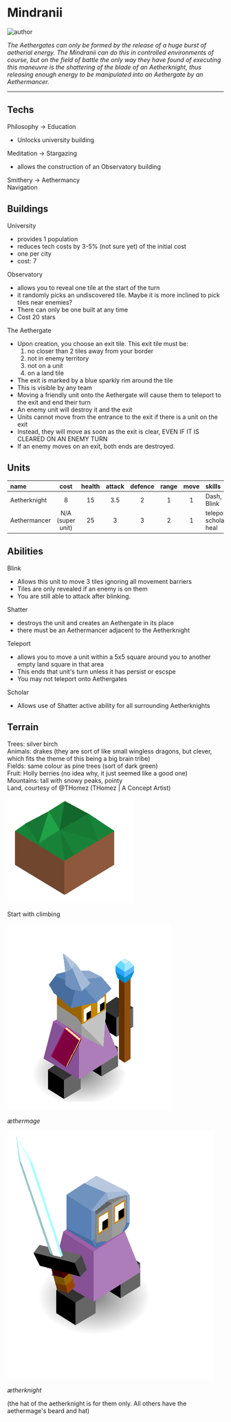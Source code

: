 # Mindranii

![author](https://img.shields.io/badge/author-Ⴚrim%20Squeaker%231224-%237289DA)

*The Aethergates can only be formed by the release of a huge burst of aetherial energy. The Mindranii can do this in controlled environments of course, but on the field of battle the only way they have found of executing this maneuvre is the shattering of the blade of an Aetherknight, thus releasing enough energy to be manipulated into an Aethergate by an Aethermancer.*

---

## Techs

Philosophy -> Education  
- Unlocks university building  

Meditation -> Stargazing  
- allows the construction of an Observatory building

Smithery -> Aethermancy  
Navigation

## Buildings

University
- provides 1 population
- reduces tech costs by 3-5% (not sure yet) of the initial cost
- one per city 
- cost: 7

Observatory
- allows you to reveal one tile at the start of the turn
- it randomly picks an undiscovered tile. Maybe it is more inclined to pick tiles near enemies?
- There can only be one built at any time
- Cost 20 stars

The Aethergate
- Upon creation, you choose an exit tile. This exit tile must be:
   1. no closer than 2 tiles away from your border
   2. not in enemy territory
   3. not on a unit
   4. on a land tile
- The exit is marked by a blue sparkly rim around the tile
- This is visible by any team
- Moving a friendly unit onto the Aethergate will cause them to teleport to the exit and end their turn
- An enemy unit will destroy it and the exit
- Units cannot move from the entrance to the exit if there is a unit on the exit
- Instead, they will move as soon as the exit is clear, EVEN IF IT IS CLEARED ON AN ENEMY TURN
- If an enemy moves on an exit, both ends are destroyed.

## Units

| name | cost | health | attack | defence | range | move | skills |
|:-----|:----:|:------:|:------:|:-------:|:-----:|:----:|:-------|
| Aetherknight | 8 | 15 | 3.5 | 2 | 1 | 1 | Dash, Blink |
| Aethermancer | N/A (super unit) | 25 | 3 | 3 | 2 | 1 | teleport, scholar, heal |

## Abilities

Blink
 - Allows this unit to move 3 tiles ignoring all movement barriers
 - Tiles are only revealed if an enemy is on them
 - You are still able to attack after blinking.
 
Shatter
 - destroys the unit and creates an Aethergate in its place
 - there must be an Aethermancer adjacent to the Aetherknight

Teleport
 - allows you to move a unit within a 5x5 square around you to another empty land square in that area
 - This ends that unit's turn unless it has persist or escspe
 - You may not teleport onto Aethergates

Scholar
 - Allows use of Shatter active ability for all surrounding Aetherknights
 
## Terrain

Trees: silver birch  
Animals: drakes (they are sort of like small wingless dragons, but clever, which fits the theme of this being a big brain tribe)  
Fields: same colour as pine trees (sort of dark green)  
Fruit: Holly berries (no idea why, it just seemed like a good one)  
Mountains: tall with snowy peaks, pointy  
Land, courtesy of @THomez (THomez | A Concept Artist)  

![land](images/mindranii0.png)

Start with climbing

![æthermage](images/mindranii1.png)

*æthermage*

![ætherknight](images/mindranii2.png)

*ætherknight*

(the hat of the aetherknight is for them only. All others have the aethermage's beard and hat)

